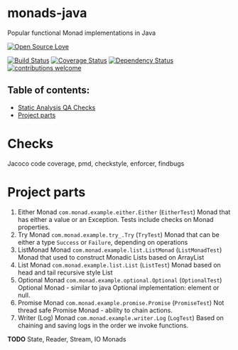 # monads-java

Popular functional Monad implementations in Java

[![Open Source Love](https://badges.frapsoft.com/os/v2/open-source.svg?v=103)](https://github.com/ellerbrock/open-source-badge/)    

[![Build Status](https://travis-ci.org/Iurii-Dziuban/monads-java.svg?branch=master)](https://travis-ci.org/Iurii-Dziuban/monads-java)
[![Coverage Status](https://coveralls.io/repos/github/Iurii-Dziuban/monads-java/badge.svg?branch=master)](https://coveralls.io/github/Iurii-Dziuban/monads-java?branch=master)
[![Dependency Status](https://www.versioneye.com/user/projects/58e33dc626a5bb0038e421ee/badge.svg?style=flat-square)](https://www.versioneye.com/user/projects/58e33dc626a5bb0038e421ee)
[![contributions welcome](https://img.shields.io/badge/contributions-welcome-brightgreen.svg?style=flat)](https://github.com/Iurii-Dziuban/monads-java/issues)

## Table of contents:
 * [Static Analysis QA Checks](#checks)
 * [Project parts](#project-parts)

# Checks

Jacoco code coverage, pmd, checkstyle, enforcer, findbugs

# Project parts

1) Either Monad `com.monad.example.either.Either` (`EitherTest`) 
Monad that has either a value or an Exception. Tests include checks on Monad properties.
2) Try Monad `com.monad.example.try_.Try` (`TryTest`)
Monad that can be either a type `Success` or `Failure`, depending on operations
3) ListMonad Monad `com.monad.example.list.ListMonad` (`ListMonadTest`)
Monad that used to construct Monadic Lists based on ArrayList
4) List Monad `com.monad.example.list.List` (`ListTest`)
Monad based on head and tail recursive style List
5) Optional Monad `com.monad.example.optional.Optional` (`OptionalTest`)
Optional Monad - similar to java Optional implementation: element or null.
6) Promise Monad `com.monad.example.promise.Promise` (`PromiseTest`)
Not thread safe Promise Monad - ability to chain actions.
7) Writer (Log) Monad `com.monad.example.writer.Log` (`LogTest`)
Based on chaining and saving logs in the order we invoke functions.

**TODO** State, Reader, Stream, IO Monads
